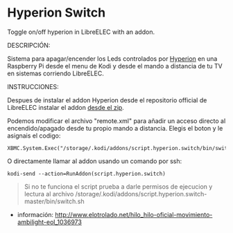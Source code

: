 
Hyperion Switch
========

Toggle on/off hyperion in LibreELEC with an addon.



DESCRIPCIÓN:

Sistema para apagar/encender los Leds controlados por [Hyperion](https://github.com/tvdzwan/hyperion) en una Raspberry Pi desde el menu de Kodi y desde el mando a distancia de tu TV en sistemas corriendo LibreELEC.

INSTRUCCIONES:

Despues de instalar el addon Hyperion desde el repositorio official de LibreELEC instalar el addon [desde el zip](https://github.com/bite-your-idols/script.hyperion.switch/releases/latest).

Podemos modificar el archivo "remote.xml" para añadir un acceso directo al encendido/apagado desde tu propio mando a distancia. Elegis el boton y le asignais el codigo:
```
XBMC.System.Exec("/storage/.kodi/addons/script.hyperion.switch/bin/switch.sh")`
```
O directamente llamar al addon usando un comando por ssh:
```
kodi-send --action=RunAddon(script.hyperion.switch)
```

> Si no te funciona el script prueba a darle permisos de ejecucion y lectura al archivo /storage/.kodi/addons/script.hyperion.switch-master/bin/switch.sh


+ información: http://www.elotrolado.net/hilo_hilo-oficial-movimiento-ambilight-eol_1036973
